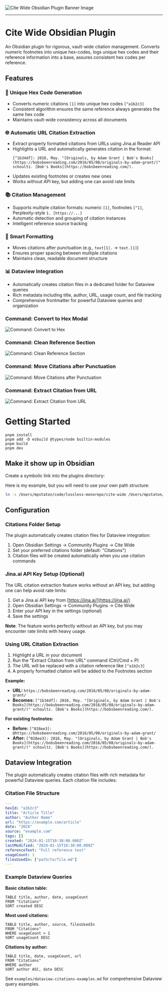 
![Cite Wide Obsidian Plugin Banner Image](https://i.imgur.com/FjH00G6.png)
***
# Cite Wide Obsidian Plugin

An Obsidian plugin for rigorous, vault-wide citation management. Converts numeric footnotes into unique hex-codes, logs unique hex codes and their reference information into a base, assures consistent hex codes per reference.

## Features

### 🔢 **Unique Hex Code Generation**
- Converts numeric citations `[1]` into unique hex codes `[^a1b2c3]`
- Consistent algorithm ensures the same reference always generates the same hex code
- Maintains vault-wide consistency across all documents

### 🌐 **Automatic URL Citation Extraction**
- Extract properly formatted citations from URLs using Jina.ai Reader API
- Highlights a URL and automatically generates citation in the format:
  ```
  [^1b34df]: 2016, May. "[Originals, by Adam Grant | Bob's Books](https://bobsbeenreading.com/2016/05/08/originals-by-adam-grant/)" schoultz. [Bob's Books](https://bobsbeenreading.com/).
  ```
- Updates existing footnotes or creates new ones
- Works without API key, but adding one can avoid rate limits

### 📚 **Citation Management**
- Supports multiple citation formats: numeric `[1]`, footnotes `[^1]`, Perplexity-style `1. [https://...]`
- Automatic detection and grouping of citation instances
- Intelligent reference source tracking

### 🎨 **Smart Formatting**
- Moves citations after punctuation (e.g., `text[1].` → `text.[1]`)
- Ensures proper spacing between multiple citations
- Maintains clean, readable document structure

### 📊 **Dataview Integration**
- Automatically creates citation files in a dedicated folder for Dataview queries
- Rich metadata including title, author, URL, usage count, and file tracking
- Comprehensive frontmatter for powerful Dataview queries and organization

### Command: Convert to Hex Modal

![Command: Convert to Hex](https://i.imgur.com/dBMKnV7.gif)

### Command: Clean Reference Section

![Command: Clean Reference Section](https://i.imgur.com/usdcU1p.gif)

### Command: Move Citations after Punctuation

![Command: Move Citations after Punctuation](https://i.imgur.com/xbzDnPT.gif)

### Command: Extract Citation from URL

![Command: Extract Citation from URL](https://i.imgur.com/J6JZLNK.png)

# Getting Started

```
pnpm install
pnpm add -D esbuild @types/node builtin-modules
pnpm build
pnpm dev
```

## Make it show up in Obsidian

Create a symbolic link into the plugins directory:

Here is my example, but you will need to use your own path structure:
```bash
ln -s /Users/mpstaton/code/lossless-monorepo/cite-wide /Users/mpstaton/content-md/lossless/.obsidian/plugins/cite-wide
```

## Configuration

### Citations Folder Setup

The plugin automatically creates citation files for Dataview integration:

1. Open Obsidian Settings → Community Plugins → Cite Wide
2. Set your preferred citations folder (default: "Citations")
3. Citation files will be created automatically when you use citation commands

### Jina.ai API Key Setup (Optional)

The URL citation extraction feature works without an API key, but adding one can help avoid rate limits:

1. Get a Jina.ai API key from [https://jina.ai/](https://jina.ai/)
2. Open Obsidian Settings → Community Plugins → Cite Wide
3. Enter your API key in the settings (optional)
4. Save the settings

**Note**: The feature works perfectly without an API key, but you may encounter rate limits with heavy usage.

### Using URL Citation Extraction

1. Highlight a URL in your document
2. Run the "Extract Citation from URL" command (Ctrl/Cmd + P)
3. The URL will be replaced with a citation reference like `[^a1b2c3]`
4. A properly formatted citation will be added to the Footnotes section

**Example:**
- **URL:** `https://bobsbeenreading.com/2016/05/08/originals-by-adam-grant/`
- **Becomes:** `[^1b34df]: 2016, May. "[Originals, by Adam Grant | Bob's Books](https://bobsbeenreading.com/2016/05/08/originals-by-adam-grant/)" schoultz. [Bob's Books](https://bobsbeenreading.com/).`

**For existing footnotes:**
- **Before:** `[^028ee3]: @https://bobsbeenreading.com/2016/05/08/originals-by-adam-grant/`
- **After:** `[^028ee3]: 2016, May. "[Originals, by Adam Grant | Bob's Books](https://bobsbeenreading.com/2016/05/08/originals-by-adam-grant/)" schoultz. [Bob's Books](https://bobsbeenreading.com/).`

## Dataview Integration

The plugin automatically creates citation files with rich metadata for powerful Dataview queries. Each citation file includes:

### Citation File Structure
```yaml
---
hexId: "a1b2c3"
title: "Article Title"
author: "Author Name"
url: "https://example.com/article"
date: "2024"
source: "example.com"
tags: []
created: "2024-01-15T10:30:00.000Z"
lastModified: "2024-01-15T10:30:00.000Z"
referenceText: "Full reference text"
usageCount: 1
filesUsedIn: ["path/to/file.md"]
---
```

### Example Dataview Queries

**Basic citation table:**
```dataview
TABLE title, author, date, usageCount
FROM "Citations"
SORT created DESC
```

**Most used citations:**
```dataview
TABLE title, author, source, filesUsedIn
FROM "Citations"
WHERE usageCount > 1
SORT usageCount DESC
```

**Citations by author:**
```dataview
TABLE title, date, usageCount, url
FROM "Citations"
WHERE author
SORT author ASC, date DESC
```

See `examples/dataview-citations-examples.md` for comprehensive Dataview query examples.




